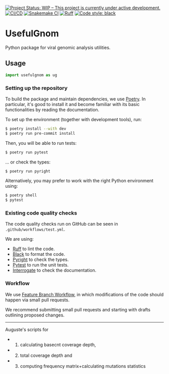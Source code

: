 [![Project Status: WIP – This project is currently under active development.](https://www.repostatus.org/badges/latest/wip.svg)](https://www.repostatus.org/#wip)
[![CI/CD](https://github.com/gordonkoehn/UsefulGnom/actions/workflows/test.yml/badge.svg)](https://github.com/gordonkoehn/UsefulGnom/actions/workflows/test.yml)
[![Snakemake CI](https://github.com/github/docs/actions/workflows/test-snake.yml/badge.svg)](https://github.com/github/docs/actions/workflows/test-snake.yml/badge.svg)
[![Ruff](https://img.shields.io/endpoint?url=https://raw.githubusercontent.com/charliermarsh/ruff/main/assets/badge/v2.json)](https://github.com/charliermarsh/ruff)
[![Code style: black](https://img.shields.io/badge/code%20style-black-000000.svg)](https://github.com/psf/black)

# UsefulGnom

Python package for viral genomic analysis utilities.


## Usage

```python
import usefulgnom as ug
```


### Setting up the repository

To build the package and maintain dependencies, we use [Poetry](https://python-poetry.org/).
In particular, it's good to install it and become familiar with its basic functionalities by reading the documentation. 

To set up the environment (together with development tools), run:
```bash
$ poetry install --with dev
$ poetry run pre-commit install
```

Then, you will be able to run tests:
```bash
$ poetry run pytest
```
... or check the types:
```bash
$ poetry run pyright
```

Alternatively, you may prefer to work with the right Python environment using:
```bash
$ poetry shell
$ pytest
```

### Existing code quality checks
The code quality checks run on GitHub can be seen in ``.github/workflows/test.yml``.

We are using:

  * [Ruff](https://github.com/charliermarsh/ruff) to lint the code.
  * [Black](https://github.com/psf/black) to format the code.
  * [Pyright](https://github.com/microsoft/pyright) to check the types.
  * [Pytest](https://docs.pytest.org/) to run the unit tests.
  * [Interrogate](https://interrogate.readthedocs.io/) to check the documentation.


### Workflow

We use [Feature Branch Workflow](https://www.atlassian.com/git/tutorials/comparing-workflows/feature-branch-workflow),
in which modifications of the code should happen via small pull requests.

We recommend submitting small pull requests and starting with drafts outlining proposed changes.



_____


Auguste's scripts for 
 - 1) calculating basecnt coverage depth, 
 - 2) total coverage depth and 
 - 3) computing frequency matrix+calculating mutations statistics